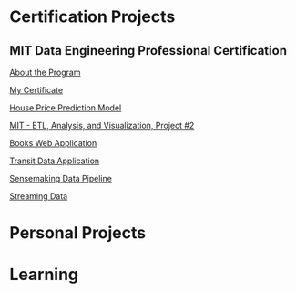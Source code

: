 # Certification Projects

## MIT Data Engineering Professional Certification
[About the Program](https://executive-ed.xpro.mit.edu/professional-certificate-data-engineering)<br>

[My Certificate](https://certificates.emeritus.org/a9a83792-6f44-430c-83cf-6ac444b95a8a#gs.2pfzow)<br>


[House Price Prediction Model](https://ukthanki.github.io/MIT_House_Price_Prediction_Project/)<br> 

[MIT - ETL, Analysis, and Visualization, Project #2](https://ukthanki.github.io/MIT_ETL_Project/)<br>

[Books Web Application](https://ukthanki.github.io/MIT_Books_Web_Application_Project/)<br>

[Transit Data Application](https://ukthanki.github.io/MIT_Transit_Data_Application_Project/)<br>

[Sensemaking Data Pipeline](https://ukthanki.github.io/MIT_Sensemaking_Data_Pipeline_Project/)<br>

[Streaming Data](https://ukthanki.github.io/MIT_Streaming_Data_Project/)<br>

# Personal Projects


# Learning
